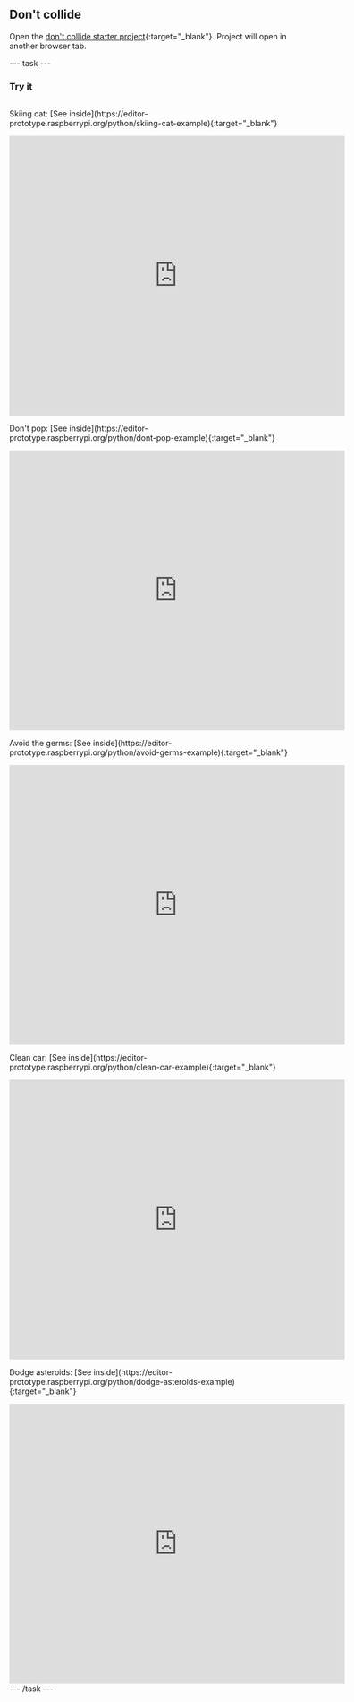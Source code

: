 ## Don't collide 

Open the [don't collide starter project](https://editor-prototype.raspberrypi.org/python/dont-collide-starter){:target="_blank"}. Project will open in another browser tab.

--- task ---
### Try it
<div style="display: flex; flex-wrap: wrap">
<p>
  Skiing cat: [See inside](https://editor-prototype.raspberrypi.org/python/skiing-cat-example){:target="_blank"}
</p>
<div class="trinket">
  <iframe src="https://editor-prototype.raspberrypi.org/embed/viewer/skiing-cat-example" width="600" height="500" frameborder="0" marginwidth="0" marginheight="0" allowfullscreen>
  </iframe>
</div>

<p>
  Don't pop: [See inside](https://editor-prototype.raspberrypi.org/python/dont-pop-example){:target="_blank"}
</p>
<div class="trinket">
  <iframe src="https://editor-prototype.raspberrypi.org/embed/viewer/dont-pop-example" width="600" height="500" frameborder="0" marginwidth="0" marginheight="0" allowfullscreen>
  </iframe>
</div>

<p>
  Avoid the germs: [See inside](https://editor-prototype.raspberrypi.org/python/avoid-germs-example){:target="_blank"}
</p>
<div class="trinket">
  <iframe src="https://editor-prototype.raspberrypi.org/embed/viewer/avoid-germs-example" width="600" height="500" frameborder="0" marginwidth="0" marginheight="0" allowfullscreen>
  </iframe>
</div>

<p>
  Clean car: [See inside](https://editor-prototype.raspberrypi.org/python/clean-car-example){:target="_blank"}
</p>
<div class="trinket">
  <iframe src="https://editor-prototype.raspberrypi.org/embed/viewer/clean-car-example" width="600" height="500" frameborder="0" marginwidth="0" marginheight="0" allowfullscreen>
  </iframe>
</div>

<p>
  Dodge asteroids: [See inside](https://editor-prototype.raspberrypi.org/python/dodge-asteroids-example){:target="_blank"}
</p>
<div class="trinket">
  <iframe src="https://editor-prototype.raspberrypi.org/embed/viewer/dodge-asteroids-example" width="600" height="500" frameborder="0" marginwidth="0" marginheight="0" allowfullscreen>
  </iframe>
</div>
</div>
--- /task ---
